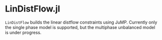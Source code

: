 # LinDistFlow.jl

`LinDistFlow` builds the linear distflow constraints using JuMP. Currently only the single phase model is supported, but the multiphase unbalanced model is under progress.
